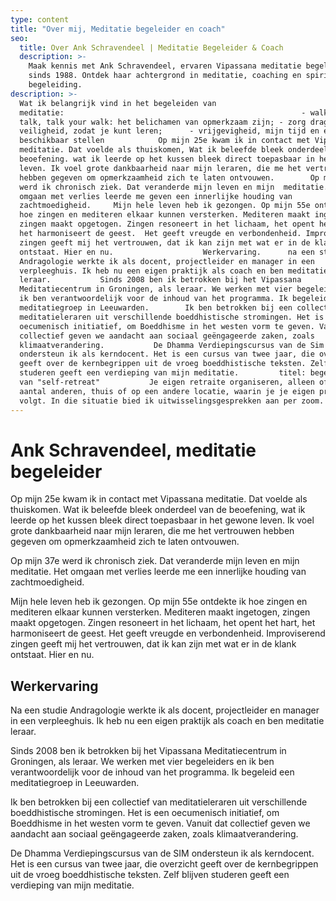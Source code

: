 ```yaml
---
type: content
title: "Over mij, Meditatie begeleider en coach"
seo:
  title: Over Ank Schravendeel | Meditatie Begeleider & Coach
  description: >-
    Maak kennis met Ank Schravendeel, ervaren Vipassana meditatie begeleider
    sinds 1988. Ontdek haar achtergrond in meditatie, coaching en spirituele
    begeleiding.
description: >-
  Wat ik belangrijk vind in het begeleiden van
  meditatie:                                                     - walk your
  talk, talk your walk: het belichamen van opmerkzaam zijn; - zorg dragen voor
  veiligheid, zodat je kunt leren;      - vrijgevigheid, mijn tijd en energie
  beschikbaar stellen            Op mijn 25e kwam ik in contact met Vipassana
  meditatie. Dat voelde als thuiskomen, Wat ik beleefde bleek onderdeel van de
  beoefening. wat ik leerde op het kussen bleek direct toepasbaar in het gewone
  leven. Ik voel grote dankbaarheid naar mijn leraren, die me het vertrouwen
  hebben gegeven om opmerkzaamheid zich te laten ontvouwen.        Op mijn 37e
  werd ik chronisch ziek. Dat veranderde mijn leven en mijn  meditatie. Het
  omgaan met verlies leerde me geven een innerlijke houding van
  zachtmoedigheid.     Mijn hele leven heb ik gezongen. Op mijn 55e ontdekte ik
  hoe zingen en mediteren elkaar kunnen versterken. Mediteren maakt ingetogen,
  zingen maakt opgetogen. Zingen resoneert in het lichaam, het opent het hart,
  het harmoniseert de geest.  Het geeft vreugde en verbondenheid. Improviserend
  zingen geeft mij het vertrouwen, dat ik kan zijn met wat er in de klank
  ontstaat. Hier en nu.                    Werkervaring.      na een studie
  Andragologie werkte ik als docent, projectleider en manager in een
  verpleeghuis. Ik heb nu een eigen praktijk als coach en ben meditatie
  leraar.           Sinds 2008 ben ik betrokken bij het Vipassana
  Meditatiecentrum in Groningen, als leraar. We werken met vier begeleiders en
  ik ben verantwoordelijk voor de inhoud van het programma. Ik begeleid een
  meditatiegroep in Leeuwarden.        Ik ben betrokken bij een collectief van
  meditatieleraren uit verschillende boeddhistische stromingen. Het is een
  oecumenisch initiatief, om Boeddhisme in het westen vorm te geven. Vanuit dat
  collectief geven we aandacht aan sociaal geëngageerde zaken, zoals
  klimaatverandering.           De Dhamma Verdiepingscursus van de Sim
  ondersteun ik als kerndocent. Het is een cursus van twee jaar, die overzicht
  geeft over de kernbegrippen uit de vroeg boeddhistische teksten. Zelf blijven
  studeren geeft een verdieping van mijn meditatie.         titel: begeleiding
  van "self-retreat"           Je eigen retraite organiseren, alleen of met een
  aantal anderen, thuis of op een andere locatie, waarin je je eigen programma
  volgt. In die situatie bied ik uitwisselingsgesprekken aan per zoom.
---
```


# Ank Schravendeel, meditatie begeleider

Op mijn 25e kwam ik in contact met Vipassana meditatie. Dat voelde als thuiskomen. Wat ik beleefde bleek onderdeel van de beoefening, wat ik leerde op het kussen bleek direct toepasbaar in het gewone leven. Ik voel grote dankbaarheid naar mijn leraren, die me het vertrouwen hebben gegeven om opmerkzaamheid zich te laten ontvouwen.

Op mijn 37e werd ik chronisch ziek. Dat veranderde mijn leven en mijn meditatie. Het omgaan met verlies leerde me een innerlijke houding van zachtmoedigheid.

Mijn hele leven heb ik gezongen. Op mijn 55e ontdekte ik hoe zingen en mediteren elkaar kunnen versterken. Mediteren maakt ingetogen, zingen maakt opgetogen. Zingen resoneert in het lichaam, het opent het hart, het harmoniseert de geest. Het geeft vreugde en verbondenheid. Improviserend zingen geeft mij het vertrouwen, dat ik kan zijn met wat er in de klank ontstaat. Hier en nu.

## Werkervaring

Na een studie Andragologie werkte ik als docent, projectleider en manager in een verpleeghuis. Ik heb nu een eigen praktijk als coach en ben meditatie leraar.

Sinds 2008 ben ik betrokken bij het Vipassana Meditatiecentrum in Groningen, als leraar. We werken met vier begeleiders en ik ben verantwoordelijk voor de inhoud van het programma. Ik begeleid een meditatiegroep in Leeuwarden.

Ik ben betrokken bij een collectief van meditatieleraren uit verschillende boeddhistische stromingen. Het is een oecumenisch initiatief, om Boeddhisme in het westen vorm te geven. Vanuit dat collectief geven we aandacht aan sociaal geëngageerde zaken, zoals klimaatverandering.

De Dhamma Verdiepingscursus van de SIM ondersteun ik als kerndocent. Het is een cursus van twee jaar, die overzicht geeft over de kernbegrippen uit de vroeg boeddhistische teksten. Zelf blijven studeren geeft een verdieping van mijn meditatie.
